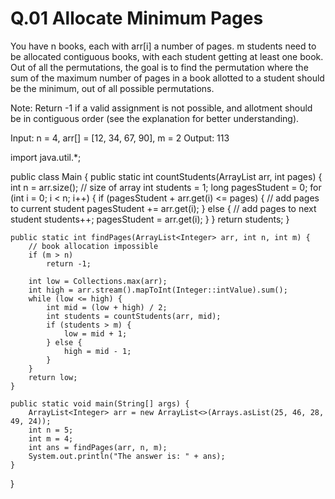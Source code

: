 
# Q.01 Allocate Minimum Pages
You have n books, each with arr[i] a number of pages. m students need to be allocated contiguous books, with each student getting at least one book.
Out of all the permutations, the goal is to find the permutation where the sum of the maximum number of pages in a book allotted to a student should be the minimum, out of all possible permutations.

Note: Return -1 if a valid assignment is not possible, and allotment should be in contiguous order (see the explanation for better understanding).

Input: n = 4, arr[] = [12, 34, 67, 90], m = 2
Output: 113



import java.util.*;

public class Main {
    public static int countStudents(ArrayList<Integer> arr, int pages) {
        int n = arr.size(); // size of array
        int students = 1;
        long pagesStudent = 0;
        for (int i = 0; i < n; i++) {
            if (pagesStudent + arr.get(i) <= pages) {
                // add pages to current student
                pagesStudent += arr.get(i);
            } else {
                // add pages to next student
                students++;
                pagesStudent = arr.get(i);
            }
        }
        return students;
    }

    public static int findPages(ArrayList<Integer> arr, int n, int m) {
        // book allocation impossible
        if (m > n)
            return -1;

        int low = Collections.max(arr);
        int high = arr.stream().mapToInt(Integer::intValue).sum();
        while (low <= high) {
            int mid = (low + high) / 2;
            int students = countStudents(arr, mid);
            if (students > m) {
                low = mid + 1;
            } else {
                high = mid - 1;
            }
        }
        return low;
    }

    public static void main(String[] args) {
        ArrayList<Integer> arr = new ArrayList<>(Arrays.asList(25, 46, 28, 49, 24));
        int n = 5;
        int m = 4;
        int ans = findPages(arr, n, m);
        System.out.println("The answer is: " + ans);
    }
}



